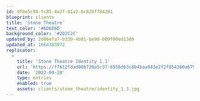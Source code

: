 ```yaml
---
id: dfbe5c98-fc85-4a2f-b1a2-6c820f784281
blueprint: clients
title: 'Stone Theatre'
text_color: '#6D6D6D'
background_color: '#2D2C2C'
updated_by: 2d06efa7-b339-4b01-be90-009f00ed13d0
updated_at: 1664383972
replicator:
  -
    title: 'Stone Theatre Identity 1.1'
    url: 'https://f7612fdad00b720a5c37-6556d63c8b4baa043e2f2f854280a679.ssl.cf3.rackcdn.com/Stone%20Theatre%20Identity%201.1.pdf'
    date: '2022-09-28'
    type: entries
    enabled: true
    assets: clients/stone_theatre/identity_1.3.jpg
---
```

